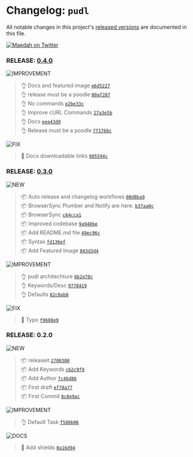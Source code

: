 # Changelog: `pudl`

All notable changes in this project's [released versions](https://github.com/MaedahBatool/pudl/releases) are documented in this file.

[![Maedah on Twitter](https://img.shields.io/twitter/follow/maedahbatool.svg?style=social&label=Follow%20@maedahbatool)](https://twitter.com/maedahbatool/)

### RELEASE: [0.4.0](https://github.com/MaedahBatool/pudl/compare/0.3.0...0.4.0)

![IMPROVEMENT](https://img.shields.io/badge/-IMPROVEMENT-gray.svg?colorB=39AA54)

> 👌 Docs and featured image [`e6d5227`](https://github.com/MaedahBatool/pudl/commit/e6d5227e0e5ac71c8e9d1cf03a89a1e41803c6eb) <br>
> 👌 release must be a poodle [`00af287`](https://github.com/MaedahBatool/pudl/commit/00af2876cb114293006f38f0a1e08c57a968bedc) <br>
> 👌 No commands [`e2be33c`](https://github.com/MaedahBatool/pudl/commit/e2be33c8e0ffa807d040fb955096cb9d6fe11bfc) <br>
> 👌 Improve cURL Commands [`27a3e5b`](https://github.com/MaedahBatool/pudl/commit/27a3e5b2dedd6774e04975ff54583899e5c895b8) <br>
> 👌 Docs [`eee43d9`](https://github.com/MaedahBatool/pudl/commit/eee43d9d6e90d1fd354042d76777530707026829) <br>
> 👌 Release must be a poodle [`7f176bc`](https://github.com/MaedahBatool/pudl/commit/7f176bcb29a40f50e3d331e0307635e7d50bc790) <br>

![FIX](https://img.shields.io/badge/-FIX-gray.svg?colorB=ff6347)

> 🐛 Docs downloadable links [`905594c`](https://github.com/MaedahBatool/pudl/commit/905594c41cb34c7ca65dcaca9966bdef055b7591) <br>

### RELEASE: [0.3.0](https://github.com/MaedahBatool/pudl/compare/0.2.0...0.3.0)

![NEW](https://img.shields.io/badge/-NEW-gray.svg?colorB=3778FF)

> 📦 Auto release and changelog workflows [`08d8ba9`](https://github.com/MaedahBatool/pudl/commit/08d8ba91c67cc1bb660197e0359feadccf909e8f) <br>
> 📦 BrowserSync Plumber and Notify are here. [`b37aa0c`](https://github.com/MaedahBatool/pudl/commit/b37aa0c3f0a3c6fad2e87716ef4c6e1b6fe2be64) <br>
> 📦 BrowserSync [`c64cca1`](https://github.com/MaedahBatool/pudl/commit/c64cca195b1c65626b58f5c8f84b6c95d55729b9) <br>
> 📦 Improved codebase [`9a948be`](https://github.com/MaedahBatool/pudl/commit/9a948beda1e9694655e809da1c9d2311de6c2166) <br>
> 📦 Add README.md file [`49ec96c`](https://github.com/MaedahBatool/pudl/commit/49ec96c44723b80b535db2c00046985f002e0830) <br>
> 📦 Syntax [`fd136ef`](https://github.com/MaedahBatool/pudl/commit/fd136efe4c6ea0e0255fe243217c90d38c00350e) <br>
> 📦 Add Featured Image [`843d3d4`](https://github.com/MaedahBatool/pudl/commit/843d3d44920782467da7742e67b3f9b3e837751b) <br>

![IMPROVEMENT](https://img.shields.io/badge/-IMPROVEMENT-gray.svg?colorB=39AA54)

> 👌 pudl architechture [`6b2e70c`](https://github.com/MaedahBatool/pudl/commit/6b2e70ca4da900df28cb3a61adb0309de720501c) <br>
> 👌 Keywords/Desc [`9778419`](https://github.com/MaedahBatool/pudl/commit/9778419a7f839c92e129c2a94f6e7c9f8fd93c48) <br>
> 👌 Defaults [`82c0ab8`](https://github.com/MaedahBatool/pudl/commit/82c0ab83420810892627460ac19731273161608c) <br>

![FIX](https://img.shields.io/badge/-FIX-gray.svg?colorB=ff6347)

> 🐛 Typo [`f9608e9`](https://github.com/MaedahBatool/pudl/commit/f9608e9dde9010d0bb4f6221f68dacb6923a157a) <br>

### RELEASE: 0.2.0

![NEW](https://img.shields.io/badge/-NEW-gray.svg?colorB=3778FF)

> 📦 releaseit [`2700300`](https://github.com/MaedahBatool/pudl/commit/2700300f7270f65742a2a005144c800a6420c38d) <br>
> 📦 Add Keywords [`c62c9f9`](https://github.com/MaedahBatool/pudl/commit/c62c9f90dfccfcf92d3016f9aaa2c5f9e1de2294) <br>
> 📦 Add Author [`7c4bd86`](https://github.com/MaedahBatool/pudl/commit/7c4bd869384de437f27f79dace85ba4548791e70) <br>
> 📦 First draft [`ef78a77`](https://github.com/MaedahBatool/pudl/commit/ef78a77bdc94ba0ed4b694bee566b456aad9385e) <br>
> 📦 First Commit [`8c8e9ac`](https://github.com/MaedahBatool/pudl/commit/8c8e9acc1cdf1720836adf407e72969562622954) <br>

![IMPROVEMENT](https://img.shields.io/badge/-IMPROVEMENT-gray.svg?colorB=39AA54)

> 👌 Default Task [`f580b06`](https://github.com/MaedahBatool/pudl/commit/f580b06545fb84a105d9ce1db4e343237c680495) <br>

![DOCS](https://img.shields.io/badge/-DOCS-gray.svg?colorB=978CD4)

> 📖 Add shields [`0a16d94`](https://github.com/MaedahBatool/pudl/commit/0a16d94bacb6da3e7e7ab4f85b74008b9fb8ca83) <br>

<br>

